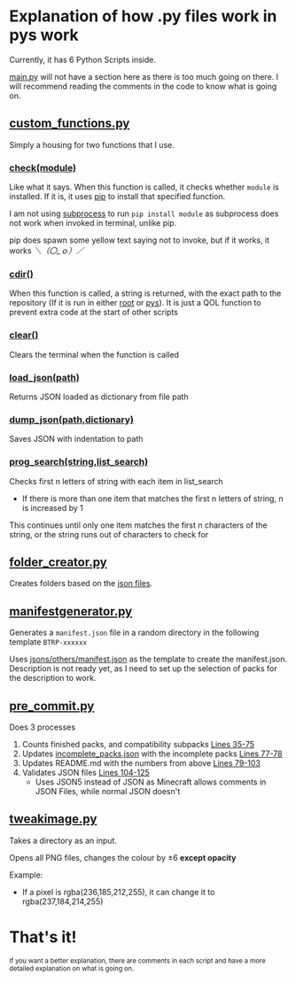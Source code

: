 # Explanation of how .py files work in pys work

Currently, it has 6 Python Scripts inside.

[main.py](https://github.com/NSPC911/Bedrock-Tweaks-Base/blob/main/pys/main.py) will not have a section here as there is too much going on there. I will recommend reading the comments in the code to know what is going on.

## [custom_functions.py](https://github.com/NSPC911/Bedrock-Tweaks-Base/blob/main/pys/custom_functions.py)

Simply a housing for two functions that I use.

### [check(module)](https://github.com/NSPC911/Bedrock-Tweaks-Base/blob/main/pys/custom_functions.py#L8-L21)

Like what it says. When this function is called, it checks whether `module` is installed. If it is, it uses [pip](https://pypi.org/project/pip/) to install that specified function.

I am not using [subprocess](https://docs.python.org/3/library/subprocess.html) to run `pip install module` as subprocess does not work when invoked in terminal, unlike pip.

pip does spawn some yellow text saying not to invoke, but if it works, it works _＼（〇_ｏ）／_

### [cdir()](https://github.com/NSPC911/Bedrock-Tweaks-Base/blob/main/pys/custom_functions.py#L34-L34)

When this function is called, a string is returned, with the exact path to the repository (If it is run in either [root](https://github.com/NSPC911/Bedrock-Tweaks-Base/tree/main) or [pys](https://github.com/NSPC911/Bedrock-Tweaks-Base/tree/main/pys)).
It is just a QOL function to prevent extra code at the start of other scripts

### [clear()](https://github.com/NSPC911/Bedrock-Tweaks-Base/blob/main/pys/custom_functions.py#L43-L49)

Clears the terminal when the function is called

### [load_json(path)](https://github.com/NSPC911/Bedrock-Tweaks-Base/blob/main/pys/custom_functions.py#L52-L54)

Returns JSON loaded as dictionary from file path

### [dump_json(path,dictionary)](https://github.com/NSPC911/Bedrock-Tweaks-Base/blob/main/pys/custom_functions.py#L57-L59)

Saves JSON with indentation to path

### [prog_search(string,list_search)](https://github.com/NSPC911/Bedrock-Tweaks-Base/blob/main/pys/custom_functions.py#L62-95)

Checks first n letters of string with each item in list_search
- If there is more than one item that matches the first n letters of string, n is increased by 1

This continues until only one item matches the first n characters of the string, or the string runs out of characters to check for

## [folder_creator.py](https://github.com/NSPC911/Bedrock-Tweaks-Base/blob/main/pys/folder_creator.py)

Creates folders based on the [json files](https://github.com/NSPC911/Bedrock-Tweaks-Base/tree/jsons/packs).

## [manifestgenerator.py](https://github.com/NSPC911/Bedrock-Tweaks-Base/blob/main/pys/manifestgenerator.py)

Generates a `manifest.json` file in a random directory in the following template `BTRP-xxxxxx`

Uses [jsons/others/manifest.json](https://github.com/NSPC911/Bedrock-Tweaks-Base/blob/jsons/others/manifest.json) as the template to create the manifest.json. Description is not ready yet, as I need to set up the selection of packs for the description to work.

## [pre_commit.py](https://github.com/NSPC911/Bedrock-Tweaks-Base/blob/main/pys/pre_commit.py)

Does 3 processes

1. Counts finished packs, and compatibility subpacks [Lines 35-75](https://github.com/NSPC911/Bedrock-Tweaks-Base/blob/main/pys/pre_commit.py#L35-L75)
2. Updates [incomplete_packs.json](https://github.com/NSPC911/Bedrock-Tweaks-Base/blob/main/jsons/others/incomplete_packs.json) with the incomplete packs [Lines 77-78](https://github.com/NSPC911/Bedrock-Tweaks-Base/blob/main/pys/pre_commit.py#L77-L78)
3. Updates README.md with the numbers from above [Lines 79-103](https://github.com/NSPC911/Bedrock-Tweaks-Base/blob/main/pys/pre_commit.py#L79-L103)
4. Validates JSON files [Lines 104-125](https://github.com/NSPC911/Bedrock-Tweaks-Base/blob/main/pys/pre_commit.py#L104-L125)
   - Uses JSON5 instead of JSON as Minecraft allows comments in JSON Files, while normal JSON doesn't

## [tweakimage.py](https://github.com/NSPC911/Bedrock-Tweaks-Base/blob/main/pys/tweakimage.py)

Takes a directory as an input.

Opens all PNG files, changes the colour by ±6 **except opacity**

Example:
- If a pixel is rgba(236,185,212,255), it can change it to rgba(237,184,214,255)

# That's it!

<sub>If you want a better explanation, there are comments in each script and have a more detailed explanation on what is going on.</sub>